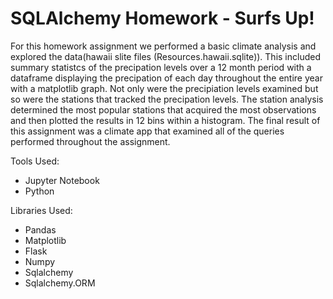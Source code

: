 # SQLAlchemy Homework - Surfs Up!
For this homework assignment we performed a basic climate analysis and explored the data(hawaii slite files (Resources.hawaii.sqlite)). This included summary statistcs of the precipation levels over a 12 month period with a dataframe displaying the precipation of each day throughout the entire year with a matplotlib graph. Not only were the precipiation levels examined but so were the stations that tracked the precipation levels. The station analysis determined the most popular stations that acquired the most observations and then plotted the results in 12 bins within a histogram. The final result of this assignment was a climate app that examined all of the queries performed throughout the assignment. 

Tools Used:
* Jupyter Notebook
* Python

Libraries Used:
* Pandas
* Matplotlib
* Flask
* Numpy
* Sqlalchemy
* Sqlalchemy.ORM

